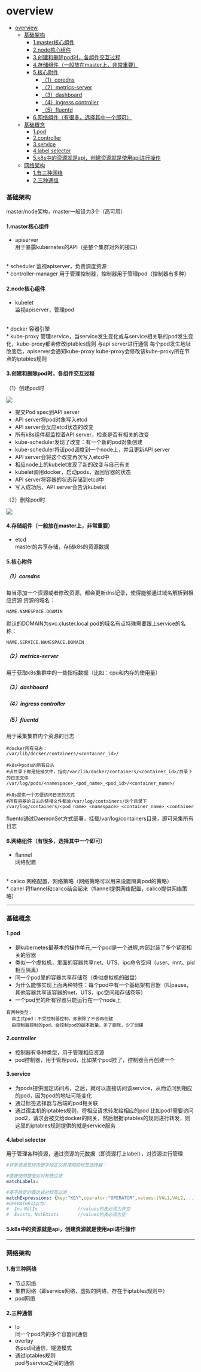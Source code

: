 # overview

<!-- @import "[TOC]" {cmd="toc" depthFrom=1 depthTo=6 orderedList=false} -->
<!-- code_chunk_output -->

- [overview](#overview)
    - [基础架构](#基础架构)
      - [1.master核心组件](#1master核心组件)
      - [2.node核心组件](#2node核心组件)
      - [3.创建和删除pod时，各组件交互过程](#3创建和删除pod时各组件交互过程)
      - [4.存储组件（一般放在master上，非常重要）](#4存储组件一般放在master上非常重要)
      - [5.核心附件](#5核心附件)
        - [（1）coredns](#1coredns)
        - [（2）metrics-server](#2metrics-server)
        - [（3）dashboard](#3dashboard)
        - [（4）ingress controller](#4ingress-controller)
        - [（5）fluentd](#5fluentd)
      - [6.网络组件（有很多，选择其中一个即可）](#6网络组件有很多选择其中一个即可)
    - [基础概念](#基础概念)
      - [1.pod](#1pod)
      - [2.controller](#2controller)
      - [3.service](#3service)
      - [4.label selector](#4label-selector)
      - [5.k8s中的资源就是api，创建资源就是使用api进行操作](#5k8s中的资源就是api创建资源就是使用api进行操作)
    - [网络架构](#网络架构)
      - [1.有三种网络](#1有三种网络)
      - [2.三种通信](#2三种通信)

<!-- /code_chunk_output -->

### 基础架构
master/node架构，master一般设为3个（高可用）

#### 1.master核心组件
* apiserver                         
用于暴露kubernetes的API（是整个集群对外的接口）
</br>
* scheduler 	                     
监视apiserver，负责调度资源
</br>
* controller-manager                 
用于管理控制器，控制器用于管理pod（控制器有多种）

#### 2.node核心组件
* kubelet                            
监视apiserver，管理pod
</br>
* docker                             
容器引擎
</br>
* kube-proxy                         
管理service，当service发生变化或与service相关联的pod发生变化，kube-proxy都会修改iptables规则
与api server进行通信
每个pod发生地址改变后，apiserver会通知kube-proxy
kube-proxy会修改该kube-proxy所在节点的iptables规则

#### 3.创建和删除pod时，各组件交互过程
（1）创建pod时

![](./imgs/overview_01.png)
* 提交Pod spec到API server
* API server将pod对象写入etcd
* API server会反应etcd状态的改变
* 所有k8s组件都监控着API server，检查是否有相关的改变
* kube-scheduler发现了改变：有一个新的pod对象创建
* kube-scheduler将该pod调度到一个node上，并且更新API server
* API server会将这个改变再次写入etcd中
* 相应node上的kubelet发现了新的改变与自己有关
* kubelet调用docker，启动pods，返回容器的状态
* API server将容器的状态存储到etcd中
* 写入成功后，API server会告诉kubelet

（2）删除pod时

![](./imgs/overview_02.jpg)

#### 4.存储组件（一般放在master上，非常重要）
* etcd                               
master的共享存储，存储k8s的资源数据

#### 5.核心附件

##### （1）coredns                         
每当添加一个资源或者修改资源，都会更新dns记录，使得能够通过域名解析到相应资源
资源的域名：
```shell
NAME.NAMESPACE.DOAMIN
```
默认的DOMAIN为svc.cluster.local
pod的域名有点特殊需要跟上service的名称：
```shell
NAME.SERVICE.NAMESPACE.DOMAIN
```

##### （2）metrics-server
  用于获取k8s集群中的一些指标数据（比如：cpu和内存的使用量）

##### （3）dashboard

##### （4）ingress controller

##### （5）fluentd
用于采集集群内个资源的日志

```shell
#docker所有日志：
/var/lib/docker/containers/<container_id>/

#k8s中pods的所有日志
#该目录下都是链接文件，指向/var/lib/docker/containers/<container_id>/目录下的日志文件
/var/log/pods/<namespace>_<pod_name>_<pod_id>/<container_name>/

#k8s提供一个方便访问日志的方式
#所有容器的日志的链接文件都放/var/log/containers/这个目录下
/var/log/containers/<pod_name>_<namespace>_<container_name>_<container_id>.log
```
fluentd通过DaemonSet方式部署，挂载/var/log/containers目录，即可采集所有日志

#### 6.网络组件（有很多，选择其中一个即可）
* flannel                            
网络配置
</br>
* calico                             
网络配置，网络策略（网络策略可以用来设置隔离pod的策略）
</br>
* canel                              
将flannel和calico结合起来（flannel提供网络配置，calico提供网络策略）

***

### 基础概念
#### 1.pod                               
* 是kubernetes最基本的操作单元,一个pod是一个进程,内部封装了多个紧密相关的容器
* 类似一个虚拟机，里面的容器共享net、UTS、ipc命令空间（user、mnt、pid相互隔离）
* 同一个pod里的容器共享存储卷（类似虚拟机的磁盘）
* 为什么能够实现上面两种特性：每个pod中有一个基础架构容器（叫pause，其他容器共享该容器的net，UTS，ipc空间和存储卷等）
* 一个pod里的所有容器只能运行在一个node上
```
有两种类型：
  自主式pod：不受控制器控制，即删除了不会再创建
  由控制器控制的pod，会控制pod的副本数量，多了删除，少了创建
```
#### 2.controller                        
* 控制器有多种类型，用于管理相应资源
* pod控制器，用于管理pod，比如某个pod挂了，控制器会再创建一个

#### 3.service      
* 为pods提供固定访问点，之后，就可以直接访问该service，从而访问到相应的pod，因为pod的地址可能变化      
* 通过标签选择器与后端的pod相关联
* 通过宿主机的iptables规则，将相应请求转发给相应的pod
比如pod1需要访问pod2，请求会被交给docker的网关，然后根据iptables的规则进行转发，则这里的iptables规则提供的就是service服务

#### 4.label selector                    
用于管理各种资源，通过资源的元数据（即资源打上label），对资源进行管理
```yaml
#许多资源支持内嵌字段定义其使用的标签选择器：

#直接使用键值对对标签过滤
matchLabels:        

#基于给定的表达式对标签过滤
matchExpressions: {key:"KEY",operator:"OPERATOR",values:[VAL1,VAL2,...]
#OPERATOR可以为:
#  In，NotIn               //values列表必须为非空
#  Exists，NotEXists       //values列表必须为空
```

#### 5.k8s中的资源就是api，创建资源就是使用api进行操作

***

### 网络架构
#### 1.有三种网络
* 节点网络
* 集群网络（即service网络，虚拟的网络，存在于iptables规则中）
* pod网络

#### 2.三种通信
* lo                       
同一个pod内的多个容器间通信
* overlay                 
各pod间通信，隧道模式
* 通过iptables规则        
pod与service之间的通信
